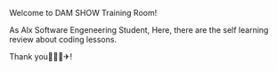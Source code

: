 Welcome to DAM SHOW Training Room!

As Alx Software Engeneering Student, 
Here, there are the self learning review about coding lessons.

Thank you🙏🚦🥇✈!


